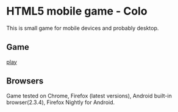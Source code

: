 HTML5 mobile game - Colo
========================

This is small game for mobile devices and probably desktop.

Game
----

[play](http://19th.github.com/colo/)

Browsers
--------

Game tested on Chrome, Firefox (latest versions), Android built-in browser(2.3.4), Firefox Nightly for Android.